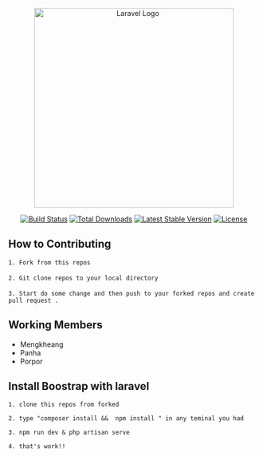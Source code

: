 <p align="center"><a href="https://laravel.com" target="_blank"><img src="https://raw.githubusercontent.com/laravel/art/master/logo-lockup/5%20SVG/2%20CMYK/1%20Full%20Color/laravel-logolockup-cmyk-red.svg" width="400" alt="Laravel Logo"></a></p>

<p align="center">
<a href="https://travis-ci.org/laravel/framework"><img src="https://travis-ci.org/laravel/framework.svg" alt="Build Status"></a>
<a href="https://packagist.org/packages/laravel/framework"><img src="https://img.shields.io/packagist/dt/laravel/framework" alt="Total Downloads"></a>
<a href="https://packagist.org/packages/laravel/framework"><img src="https://img.shields.io/packagist/v/laravel/framework" alt="Latest Stable Version"></a>
<a href="https://packagist.org/packages/laravel/framework"><img src="https://img.shields.io/packagist/l/laravel/framework" alt="License"></a>
</p>

## How to Contributing

```1. Fork from this repos``` <br><br>
```2. Git clone repos to your local directory``` <br><br>
```3. Start do some change and then push to your forked repos and create pull request .```

## Working Members 
- Mengkheang
- Panha
- Porpor

## Install Boostrap with laravel

```
1. clone this repos from forked

2. type "composer install &&  npm install " in any teminal you had

3. npm run dev & php artisan serve

4. that's work!!

```
